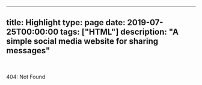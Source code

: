 
---
title: Highlight
type: page
date: 2019-07-25T00:00:00
tags: ["HTML"]
description: "A simple social media website for sharing messages"
---


<br>

404: Not Found